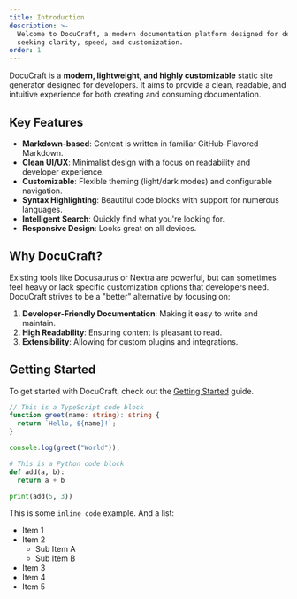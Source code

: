```yaml
---
title: Introduction
description: >-
  Welcome to DocuCraft, a modern documentation platform designed for developers
  seeking clarity, speed, and customization.
order: 1
---
```


DocuCraft is a **modern, lightweight, and highly customizable** static site generator designed for developers. It aims to provide a clean, readable, and intuitive experience for both creating and consuming documentation.

## Key Features

- **Markdown-based**: Content is written in familiar GitHub-Flavored Markdown.
- **Clean UI/UX**: Minimalist design with a focus on readability and developer experience.
- **Customizable**: Flexible theming (light/dark modes) and configurable navigation.
- **Syntax Highlighting**: Beautiful code blocks with support for numerous languages.
- **Intelligent Search**: Quickly find what you're looking for.
- **Responsive Design**: Looks great on all devices.

## Why DocuCraft?

Existing tools like Docusaurus or Nextra are powerful, but can sometimes feel heavy or lack specific customization options that developers need. DocuCraft strives to be a "better" alternative by focusing on:

1.  **Developer-Friendly Documentation**: Making it easy to write and maintain.
2.  **High Readability**: Ensuring content is pleasant to read.
3.  **Extensibility**: Allowing for custom plugins and integrations.

## Getting Started

To get started with DocuCraft, check out the [Getting Started](./getting-started) guide.

```typescript
// This is a TypeScript code block
function greet(name: string): string {
  return `Hello, ${name}!`;
}

console.log(greet("World"));
```

```python
# This is a Python code block
def add(a, b):
  return a + b

print(add(5, 3))
```

This is some `inline code` example.
And a list:
- Item 1
- Item 2
  - Sub Item A
  - Sub Item B
- Item 3
- Item 4
- Item 5
